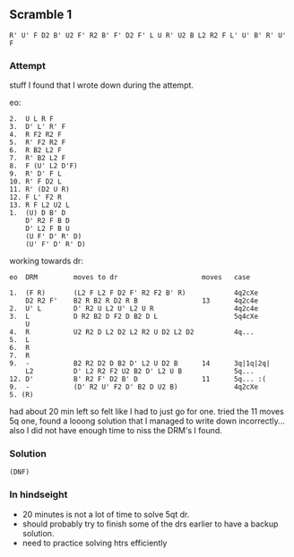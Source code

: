 ## Scramble 1

```
R' U' F D2 B' U2 F' R2 B' F' D2 F' L U R' U2 B L2 R2 F L' U' B' R' U' F
```

### Attempt

stuff I found that I wrote down during the attempt.

eo:

```
2.  U L R F
3.  D' L' R' F
4.  R F2 R2 F
5.  R' F2 R2 F
6.  R B2 L2 F
7.  R' B2 L2 F
8.  F (U' L2 D'F)
9.  R' D' F L
10. R' F D2 L
11. R' (D2 U R)
12. F L' F2 R
13. R F L2 U2 L
1.  (U) D B' D
    D' R2 F B D
    D' L2 F B U
    (U F' D' R' D)
    (U' F' D' R' D)
```

working towards dr:

```
eo  DRM         moves to dr                     moves   case

1.  (F R)       (L2 F L2 F D2 F' R2 F2 B' R)            4q2cXe
    D2 R2 F'    B2 R B2 R D2 R B                13      4q2c4e
2.  U' L        D' R2 U L2 U' L2 U R                    4q2c4e
3.  L           D R2 B2 D F2 D B2 D L                   5q4cXe
    U
4.  R           U2 R2 D L2 D2 L2 R2 U D2 L2 D2          4q...
5.  L
6.  R
7.  R
9.  -           B2 R2 D2 D B2 D' L2 U D2 B      14      3q|1q|2q|
    L2          D' L2 R2 F2 U2 B2 D' L2 U B             5q...
12. D'          B' R2 F' D2 B' D                11      5q... :(
9.  -           (D' R2 U' F2 D' B2 D U2 B)              4q2cXe
5. (R)
```

had about 20 min left so felt like I had to just go for one.
tried the 11 moves 5q one, found a looong solution that I managed to write down incorrectly...
also I did not have enough time to niss the DRM's I found.

### Solution

`(DNF)`

### In hindseight
- 20 minutes is not a lot of time to solve 5qt dr.
- should probably try to finish some of the drs earlier to have a backup solution.
- need to practice solving htrs efficiently
